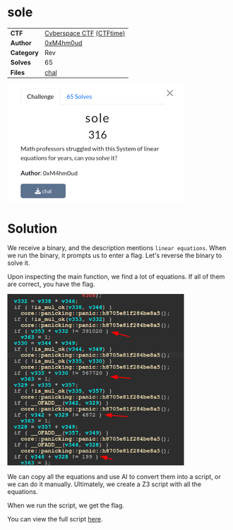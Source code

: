 # sole

|              |                                                                                    |
| ------------ | ---------------------------------------------------------------------------------- |
| **CTF**      | [Cyberspace CTF](https://2024.csc.tf/) [(CTFtime)](https://ctftime.org/event/2428) |
| **Author**   | [0xM4hm0ud](https://github.com/0xM4hm0ud)                                          |
| **Category** | Rev                                                                                |
| **Solves**   | 65                                                                                 |
| **Files**    | [chal](chal)                                                                       |

<img src="assets/description.png" width="400" >

# Solution

We receive a binary, and the description mentions `linear equations`. When we run the binary, it prompts us to enter a flag. Let's reverse the binary to solve it.

Upon inspecting the main function, we find a lot of equations. If all of them are correct, you have the flag.

<img src="assets/image1.png" width="400" >

We can copy all the equations and use AI to convert them into a script, or we can do it manually. Ultimately, we create a Z3 script with all the equations.

When we run the script, we get the flag.

You can view the full script [here](solve.py).
